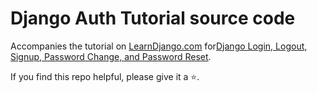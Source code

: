 # Django Auth Tutorial source code

Accompanies the tutorial on [LearnDjango.com](https://learndjango.com) for[Django Login, Logout, Signup, Password Change, and Password Reset](https://learndjango.com/tutorials/django-login-and-logout-tutorial).

If you find this repo helpful, please give it a ⭐.